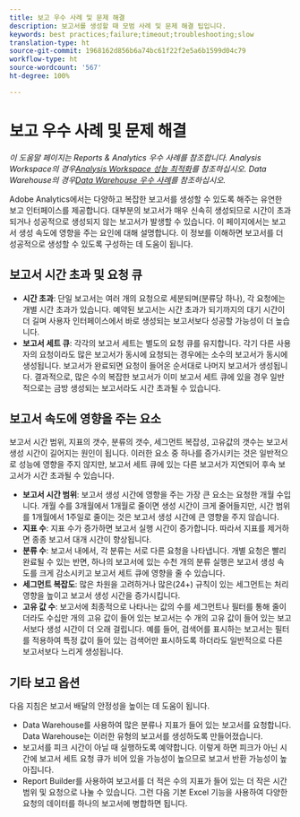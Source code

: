 ```yaml
---
title: 보고 우수 사례 및 문제 해결
description: 보고서를 생성할 때 모범 사례 및 문제 해결 팁입니다.
keywords: best practices;failure;timeout;troubleshooting;slow
translation-type: ht
source-git-commit: 1968162d856b6a74bc61f22f2e5a6b1599d04c79
workflow-type: ht
source-wordcount: '567'
ht-degree: 100%

---
```



# 보고 우수 사례 및 문제 해결

*이 도움말 페이지는 Reports &amp; Analytics 우수 사례를 참조합니다. Analysis Workspace의 경우[Analysis Workspace 성능 최적화](../analysis-workspace/workspace-faq/optimizing-performance.md)를 참조하십시오. Data Warehouse의 경우[Data Warehouse 우수 사례](/help/export/data-warehouse/data-warehouse-bp.md)를 참조하십시오.*

Adobe Analytics에서는 다양하고 복잡한 보고서를 생성할 수 있도록 해주는 유연한 보고 인터페이스를 제공합니다. 대부분의 보고서가 매우 신속히 생성되므로 시간이 초과되거나 성공적으로 생성되지 않는 보고서가 발생할 수 있습니다. 이 페이지에서는 보고서 생성 속도에 영향을 주는 요인에 대해 설명합니다. 이 정보를 이해하면 보고서를 더 성공적으로 생성할 수 있도록 구성하는 데 도움이 됩니다.

## 보고서 시간 초과 및 요청 큐

* **시간 초과**: 단일 보고서는 여러 개의 요청으로 세분되며(분류당 하나), 각 요청에는 개별 시간 초과가 있습니다. 예약된 보고서는 시간 초과가 되기까지의 대기 시간이 더 길며 사용자 인터페이스에서 바로 생성되는 보고서보다 성공할 가능성이 더 높습니다.
* **보고서 세트 큐**: 각각의 보고서 세트는 별도의 요청 큐를 유지합니다. 각기 다른 사용자의 요청이라도 많은 보고서가 동시에 요청되는 경우에는 소수의 보고서가 동시에 생성됩니다. 보고서가 완료되면 요청이 들어온 순서대로 나머지 보고서가 생성됩니다. 결과적으로, 많은 수의 복잡한 보고서가 이미 보고서 세트 큐에 있을 경우 일반적으로는 금방 생성되는 보고서라도 시간 초과될 수 있습니다.

## 보고서 속도에 영향을 주는 요소

보고서 시간 범위, 지표의 갯수, 분류의 갯수, 세그먼트 복잡성, 고유값의 갯수는 보고서 생성 시간이 길어지는 원인이 됩니다. 이러한 요소 중 하나를 증가시키는 것은 일반적으로 성능에 영향을 주지 않지만, 보고서 세트 큐에 있는 다른 보고서가 지연되어 후속 보고서가 시간 초과될 수 있습니다.

* **보고서 시간 범위**: 보고서 생성 시간에 영향을 주는 가장 큰 요소는 요청한 개월 수입니다. 개월 수를 3개월에서 1개월로 줄이면 생성 시간이 크게 줄어들지만, 시간 범위를 1개월에서 1주일로 줄이는 것은 보고서 생성 시간에 큰 영향을 주지 않습니다.
* **지표 수**: 지표 수가 증가하면 보고서 실행 시간이 증가합니다. 따라서 지표를 제거하면 종종 보고서 대개 시간이 향상됩니다.
* **분류 수**: 보고서 내에서, 각 분류는 서로 다른 요청을 나타냅니다. 개별 요청은 빨리 완료될 수 있는 반면, 하나의 보고서에 있는 수천 개의 분류 실행은 보고서 생성 속도를 크게 감소시키고 보고서 세트 큐에 영향을 줄 수 있습니다.
* **세그먼트 복잡도**: 많은 차원을 고려하거나 많은(24+) 규칙이 있는 세그먼트는 처리 영향을 높이고 보고서 생성 시간을 증가시킵니다.
* **고유 값 수**: 보고서에 최종적으로 나타나는 값의 수를 세그먼트나 필터를 통해 줄이더라도 수십만 개의 고유 값이 들어 있는 보고서는 수 개의 고유 값이 들어 있는 보고서보다 생성 시간이 더 오래 걸립니다. 예를 들어, 검색어를 표시하는 보고서는 필터를 적용하여 특정 값이 들어 있는 검색어만 표시하도록 하더라도 일반적으로 다른 보고서보다 느리게 생성됩니다.

## 기타 보고 옵션

다음 지침은 보고서 배달의 안정성을 높이는 데 도움이 됩니다.

* Data Warehouse를 사용하여 많은 분류나 지표가 들어 있는 보고서를 요청합니다. Data Warehouse는 이러한 유형의 보고서를 생성하도록 만들어졌습니다.
* 보고서를 피크 시간이 아닐 때 실행하도록 예약합니다. 이렇게 하면 피크가 아닌 시간에 보고서 세트 요청 큐가 비어 있을 가능성이 높으므로 보고서 반환 가능성이 높아집니다.
* Report Builder를 사용하여 보고서를 더 적은 수의 지표가 들어 있는 더 작은 시간 범위 및 요청으로 나눌 수 있습니다. 그런 다음 기본 Excel 기능을 사용하여 다양한 요청의 데이터를 하나의 보고서에 병합하면 됩니다.
